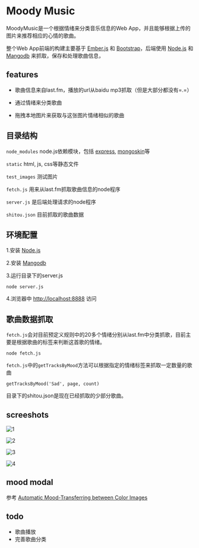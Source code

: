 # Moody Music

MoodyMusic是一个根据情绪来分类音乐信息的Web App，并且能够根据上传的图片来推荐相应的心情的歌曲。

整个Web App前端的构建主要基于 [Ember.js](http://emberjs.com/) 和 [Bootstrap](http://twitter.github.com/bootstrap/)，后端使用 [Node.js](http://nodejs.org/) 和 [Mangodb](http://www.mongodb.org/) 来抓取，保存和处理歌曲信息，


## features

- 歌曲信息来自last.fm，播放的url从baidu mp3抓取（但是大部分都没有=.=）

- 通过情绪来分类歌曲

- 拖拽本地图片来获取与这张图片情绪相似的歌曲


## 目录结构

`node_modules` node.js依赖模块，包括 [express](http://expressjs.com/), [mongoskin](https://github.com/kissjs/node-mongoskin)等

`static` html, js, css等静态文件

`test_images` 测试图片

`fetch.js` 用来从last.fm抓取歌曲信息的node程序

`server.js` 是后端处理请求的node程序

`shitou.json` 目前抓取的歌曲数据


## 环境配置

1.安装 [Node.js](http://nodejs.org/)

2.安装 [Mangodb](http://www.mongodb.org/)

3.运行目录下的server.js
	
	node server.js
4.浏览器中 [http://localhost:8888](http://localhost:8888) 访问


## 歌曲数据抓取

`fetch.js`会对目前预定义规则中的20多个情绪分别从last.fm中分类抓歌，目前主要是根据歌曲的标签来判断这首歌的情绪。

	node fetch.js

`fetch.js`中的`getTracksByMood`方法可以根据指定的情绪标签来抓取一定数量的歌曲

	getTracksByMood('Sad', page, count)

目录下的shitou.json是现在已经抓取的少部分歌曲。

## screeshots
![1](https://raw.github.com/pissang/moodymusic/master/screenshots/1.png)

![2](https://raw.github.com/pissang/moodymusic/master/screenshots/2.png)

![3](https://raw.github.com/pissang/moodymusic/master/screenshots/3.png)

![4](https://raw.github.com/pissang/moodymusic/master/screenshots/4.png)

## mood modal

参考 [Automatic Mood-Transferring 
between Color Images](http://140.118.9.222/publications/conference/color_mood_cgaa.pdf)

## todo

- 歌曲播放
- 完善歌曲分类